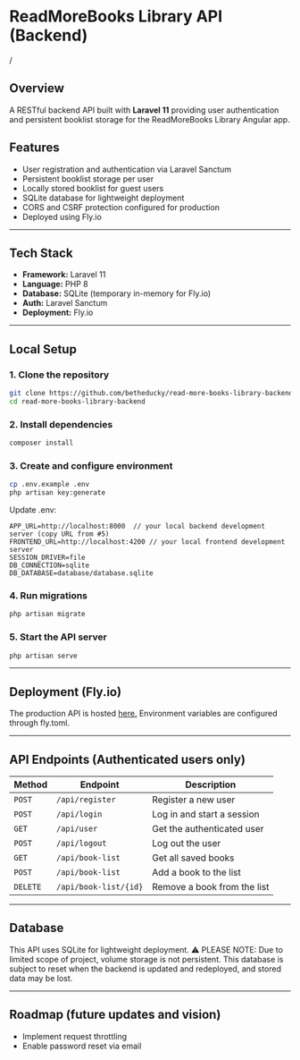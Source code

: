 # ReadMoreBooks Library API (Backend)

/

## Overview
A RESTful backend API built with **Laravel 11** providing user authentication and persistent booklist storage for the ReadMoreBooks Library Angular app.

## Features
- User registration and authentication via Laravel Sanctum
- Persistent booklist storage per user
- Locally stored booklist for guest users
- SQLite database for lightweight deployment
- CORS and CSRF protection configured for production
- Deployed using Fly.io

---

## Tech Stack
- **Framework:** Laravel 11
- **Language:** PHP 8
- **Database:** SQLite (temporary in-memory for Fly.io)
- **Auth:** Laravel Sanctum
- **Deployment:** Fly.io

---

## Local Setup

### 1. Clone the repository
```bash
git clone https://github.com/betheducky/read-more-books-library-backend.git
cd read-more-books-library-backend
```

### 2. Install dependencies
```bash
composer install
```

### 3. Create and configure environment
```bash
cp .env.example .env
php artisan key:generate
```

Update .env:
```env
APP_URL=http://localhost:8000  // your local backend development server (copy URL from #5)
FRONTEND_URL=http://localhost:4200 // your local frontend development server
SESSION_DRIVER=file
DB_CONNECTION=sqlite
DB_DATABASE=database/database.sqlite
```

### 4. Run migrations
```bash
php artisan migrate
```

### 5. Start the API server
```bash
php artisan serve
```

---

## Deployment (Fly.io)
The production API is hosted [here.](https://book-search-backend.fly.dev) Environment variables are configured through fly.toml.

---

## API Endpoints (Authenticated users only)

| Method   | Endpoint          | Description                 |
| -------- | ----------------- | --------------------------- |
| `POST`   | `/api/register`   | Register a new user         |
| `POST`   | `/api/login`      | Log in and start a session  |
| `GET`    | `/api/user`       | Get the authenticated user  |
| `POST`   | `/api/logout`     | Log out the user            |
| `GET`    | `/api/book-list`      | Get all saved books         |
| `POST`   | `/api/book-list`      | Add a book to the list      |
| `DELETE` | `/api/book-list/{id}` | Remove a book from the list |

---

## Database
This API uses SQLite for lightweight deployment.
⚠️ PLEASE NOTE: Due to limited scope of project, volume storage is not persistent. This database is subject to reset when the backend is updated and redeployed, and stored data may be lost.

---

## Roadmap (future updates and vision)
- Implement request throttling
- Enable password reset via email

